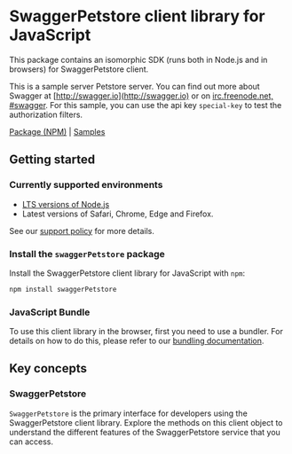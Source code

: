 # SwaggerPetstore client library for JavaScript

This package contains an isomorphic SDK (runs both in Node.js and in browsers) for SwaggerPetstore client.

This is a sample server Petstore server.  You can find out more about Swagger at [http://swagger.io](http://swagger.io) or on [irc.freenode.net, #swagger](http://swagger.io/irc/).  For this sample, you can use the api key `special-key` to test the authorization filters.

[Package (NPM)](https://www.npmjs.com/package/swaggerPetstore) |
[Samples](https://github.com/Azure-Samples/azure-samples-js-management)

## Getting started

### Currently supported environments

- [LTS versions of Node.js](https://nodejs.org/about/releases/)
- Latest versions of Safari, Chrome, Edge and Firefox.

See our [support policy](https://github.com/Azure/azure-sdk-for-js/blob/main/SUPPORT.md) for more details.


### Install the `swaggerPetstore` package

Install the SwaggerPetstore client library for JavaScript with `npm`:

```bash
npm install swaggerPetstore
```



### JavaScript Bundle
To use this client library in the browser, first you need to use a bundler. For details on how to do this, please refer to our [bundling documentation](https://aka.ms/AzureSDKBundling).

## Key concepts

### SwaggerPetstore

`SwaggerPetstore` is the primary interface for developers using the SwaggerPetstore client library. Explore the methods on this client object to understand the different features of the SwaggerPetstore service that you can access.

